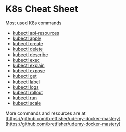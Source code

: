 # K8s Cheat Sheet

Most used K8s commands

- [kubectl api-resources](./cheat_sheets/api-resources/README.md)
- [kubectl apply](./cheat_sheets/apply/README.md)
- [kubectl create](./cheat_sheets/create/README.md)
- [kubectl delete](./cheat_sheets/delete/README.md)
- [kubectl describe](./cheat_sheets/describe/README.md)
- [kubectl exec](./cheat_sheets/exec/README.md)
- [kubectl explain](./cheat_sheets/explain/README.md)
- [kubectl expose](./cheat_sheets/expose/README.md)
- [kubectl get](./cheat_sheets/get/README.md)
- [kubectl label](./cheat_sheets/label/README.md)
- [kubectl logs](./cheat_sheets/logs/README.md)
- [kubectl rollout](./cheat_sheets/rollout/README.md)
- [kubectl run](./cheat_sheets/run/README.md)
- [kubectl scale](./cheat_sheets/scale/README.md)

More commands and resources are at [https://github.com/bretfisher/udemy-docker-mastery](https://github.com/bretfisher/udemy-docker-mastery)
